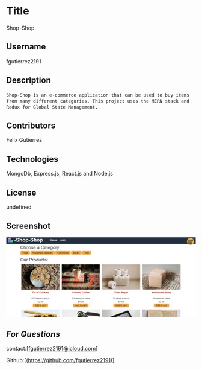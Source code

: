   # Title
  Shop-Shop

  ## Username
  fgutierrez2191

  ## Description
    Shop-Shop is an e-commerce application that can be used to buy items from many different categories. This project uses the MERN stack and Redux for Global State Management.

  ## Contributors
  Felix Gutierrez

  ## Technologies
  MongoDb, Express.js, React.js and Node.js

  ## License
  undefined

  ## Screenshot
![Screenshot of Application](./screenshot.png)

  ## *For Questions*
  contact:[fgutierrez2191@icloud.com]

  Github:[(https://github.com/fgutierrez2191)]
